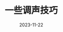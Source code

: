 ---
title: 一些调声技巧
cover: /assets/images/cover3.jpg
icon: fa-solid fa-fill-drip
date: 2023-11-22
order: 7
---